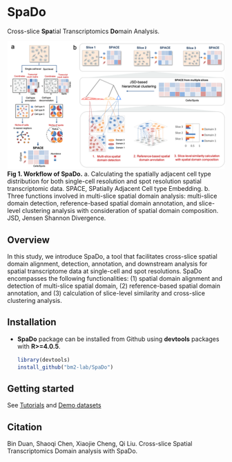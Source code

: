 # SpaDo
Cross-slice **Spa**tial Transcriptomics **Do**main Analysis.

![](Overview.png)<!-- -->
**Fig 1. Workflow of SpaDo.** a. Calculating the spatially adjacent cell type distribution for both single-cell resolution and spot resolution spatial transcriptomic data. SPACE, SPatially Adjacent Cell type Embedding. b. Three functions involved in multi-slice spatial domain analysis: multi-slice domain detection, reference-based spatial domain annotation, and slice-level clustering analysis with consideration of spatial domain composition. JSD, Jensen Shannon Divergence.

## Overview
In this study, we introduce SpaDo, a tool that facilitates cross-slice spatial domain alignment, detection, annotation, and downstream analysis for spatial transcriptome data at single-cell and spot resolutions. SpaDo encompasses the following functionalities: (1) spatial domain alignment and detection of multi-slice spatial domain, (2) reference-based spatial domain annotation, and (3) calculation of slice-level similarity and cross-slice clustering analysis.

## Installation
* **SpaDo** package can be installed from Github using **devtools** packages with **R>=4.0.5**.

    ```r
    library(devtools)
    install_github("bm2-lab/SpaDo")
    ```
    
## Getting started
See [Tutorials](https://www.jianguoyun.com/p/DW15NecQnMvoCxji45QFIAA) and [Demo datasets](https://www.jianguoyun.com/p/DX1ssBYQnMvoCxjZ45QFIAA)

## Citation
Bin Duan, Shaoqi Chen, Xiaojie Cheng, Qi Liu. Cross-slice Spatial Transcriptomics Domain analysis with SpaDo.

